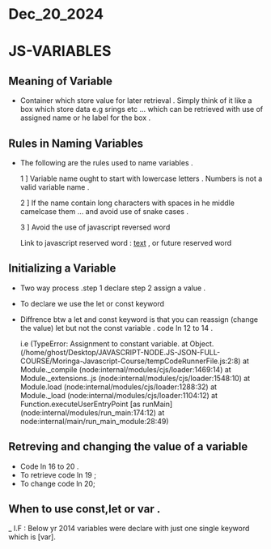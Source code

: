 # Dec_20_2024

# JS-VARIABLES 
## Meaning of Variable 
- Container which store value for later retrieval . Simply think of it like a box which store data e.g srings etc ... which  can be retrieved with use of assigned name or he label for the box .
## Rules in Naming Variables 
- The following are the rules used to name variables .
   
   1 ] Variable name ought to start with lowercase letters . Numbers is not a valid variable name .
   
   2 ] If the name contain long characters with spaces in he middle camelcase them ... and avoid use of snake cases .

   3 ] Avoid the use of javascript reversed word 

     Link to javascript reserved word : [text](https://developer.mozilla.org/en-US/docs/Web/JavaScript/Reference/Lexical_grammar#Reserved_keywords_as_of_ECMAScript_2015) , or future reserved word 
## Initializing a Variable
- Two way process .step 1 declare step 2 assign a value .
- To declare we use the let or const keyword 
-  Diffrence btw a let and const keyword is that you can reassign (change the value) let but not the const variable .
   code ln 12 to 14 .

   i.e (TypeError: Assignment to constant variable.
    at Object.<anonymous> (/home/ghost/Desktop/JAVASCRIPT-NODE.JS-JSON-FULL-COURSE/Moringa-Javascript-Course/tempCodeRunnerFile.js:2:8)
    at Module._compile (node:internal/modules/cjs/loader:1469:14)
    at Module._extensions..js (node:internal/modules/cjs/loader:1548:10)
    at Module.load (node:internal/modules/cjs/loader:1288:32)
    at Module._load (node:internal/modules/cjs/loader:1104:12)
    at Function.executeUserEntryPoint [as runMain] (node:internal/modules/run_main:174:12)
    at node:internal/main/run_main_module:28:49)
## Retreving and changing the value of a variable 
- Code ln 16 to 20 .
- To retrieve code ln 19 ;
- To change code ln 20;
## When to use const,let or var .
_ I.F : Below yr 2014 variables were declare with just one single keyword which is [var].